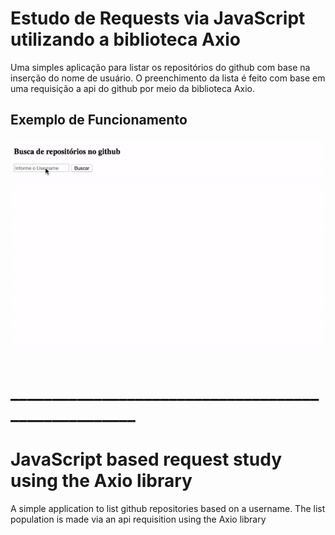 # Estudo de Requests via JavaScript utilizando a biblioteca Axio

Uma simples aplicação para listar os repositórios do github com base na inserção do nome de usuário.
O preenchimento da lista é feito com base em uma requisição a api do github por meio da biblioteca Axio.

## Exemplo de Funcionamento
![Alt Text](example.gif)


# ____________________________________________________

# JavaScript based request study using the Axio library

A simple application to list github repositories based on a username.
The list population is made via an api requisition using the Axio library
